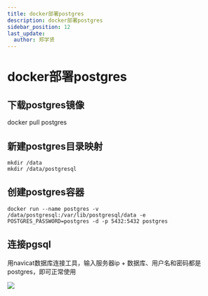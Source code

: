 ```yaml
---
title: docker部署postgres
description: docker部署postgres
sidebar_position: 12
last_update:
  author: 郑学贤
---
```


# docker部署postgres

## 下载postgres镜像

  docker pull postgres

## 新建postgres目录映射

```
mkdir /data
mkdir /data/postgresql
```


## 创建postgres容器

```
docker run --name postgres -v /data/postgresql:/var/lib/postgresql/data -e POSTGRES_PASSWORD=postgres -d -p 5432:5432 postgres
```

## 连接pgsql

用navicat数据库连接工具，输入服务器ip + 数据库、用户名和密码都是postgres，即可正常使用

![](@site/static/img/test_img/2022-08-24-09-54-52.png)


